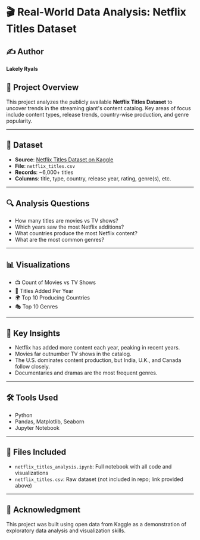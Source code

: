 # 🎬 Real-World Data Analysis: Netflix Titles Dataset

## ✍️ Author
**Lakely Ryals**

## 📌 Project Overview
This project analyzes the publicly available **Netflix Titles Dataset** to uncover trends in the streaming giant's content catalog. Key areas of focus include content types, release trends, country-wise production, and genre popularity.

---

## 📂 Dataset
- **Source**: [Netflix Titles Dataset on Kaggle](https://www.kaggle.com/datasets/shivamb/netflix-shows)
- **File**: `netflix_titles.csv`
- **Records**: ~6,000+ titles
- **Columns**: title, type, country, release year, rating, genre(s), etc.

---

## 🔍 Analysis Questions
- How many titles are movies vs TV shows?
- Which years saw the most Netflix additions?
- What countries produce the most Netflix content?
- What are the most common genres?

---

## 📊 Visualizations
- 📺 Count of Movies vs TV Shows
- 📅 Titles Added Per Year
- 🌍 Top 10 Producing Countries
- 🎭 Top 10 Genres

---

## 🧠 Key Insights
- Netflix has added more content each year, peaking in recent years.
- Movies far outnumber TV shows in the catalog.
- The U.S. dominates content production, but India, U.K., and Canada follow closely.
- Documentaries and dramas are the most frequent genres.

---

## 🛠️ Tools Used
- Python
- Pandas, Matplotlib, Seaborn
- Jupyter Notebook

---

## 📎 Files Included
- `netflix_titles_analysis.ipynb`: Full notebook with all code and visualizations
- `netflix_titles.csv`: Raw dataset (not included in repo; link provided above)

---

## 🤝 Acknowledgment
This project was built using open data from Kaggle as a demonstration of exploratory data analysis and visualization skills.
